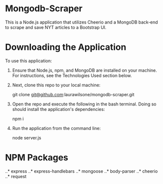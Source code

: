# Mongodb-Scraper

This is a Node.js application that utilizes Cheerio and a MongoDB back-end to scrape and save NYT articles to a Bootstrap UI.

# Downloading the Application
To use this application:

1. Ensure that Node.js, npm, and MongoDB are installed on your machine. For instructions, see the Technologies Used section below.

2. Next, clone this repo to your local machine:

    git clone git@github.com:laurawilsone/mongodb-scraper.git

3. Open the repo and execute the following in the bash terminal. Doing so should install the application's dependencies:

    npm i

4. Run the application from the command line:

    node server.js

# NPM Packages
..* express
..* express-handlebars
..* mongoose
..* body-parser
..* cheerio
..* request


